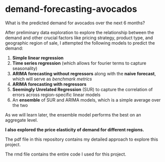 # demand-forecasting-avocados
What is the predicted demand for avocados over the next 6 months?

After preliminary data exploration to explore the relationship between the demand and other crucial factors like pricing strategy, product type, and geographic region of sale, I attempted the following models to predict the demand: 

1. **Simple linear regression**
2. **Time series regression** (which allows for fourier terms to capture seasonality)
3. **ARIMA forecasting without regressors** along with the **naive forecast**, which will serve as *benchmark metrics*
4. **ARIMA forecasting with regressors**
5. **Seemingly Unrelated Regression** (SUR) to capture the correlation of errors across region-specific linear models
6. An **ensemble** of SUR and ARIMA models, which is a simple average over the two

As we will learn later, the ensemble model performs the best on an aggregate level.

**I also explored the price elasticity of demand for different regions.**

The pdf file in this repository contains my detailed approach to explore this project. 

The rmd file contains the entire code I used for this project. 
